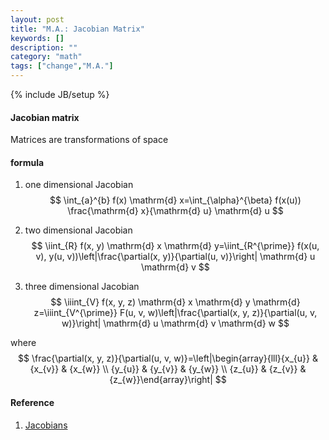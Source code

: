 ```yaml
---
layout: post
title: "M.A.: Jacobian Matrix"
keywords: []
description: ""
category: "math"
tags: ["change","M.A."]
---
```

{% include JB/setup %}

#### Jacobian matrix
 Matrices are transformations of space 

#### formula
1. one dimensional Jacobian <br />
$$
\int_{a}^{b} f(x) \mathrm{d} x=\int_{\alpha}^{\beta} f(x(u)) \frac{\mathrm{d}
x}{\mathrm{d} u} \mathrm{d} u
$$

2. two dimensional Jacobian <br />
$$
\iint_{R} f(x, y) \mathrm{d} x \mathrm{d} y=\iint_{R^{\prime}} f(x(u, v), y(u,
v))\left|\frac{\partial(x, y)}{\partial(u, v)}\right| \mathrm{d} u \mathrm{d} v
$$

3. three dimensional Jacobian <br />
$$
\iiint_{V} f(x, y, z) \mathrm{d} x \mathrm{d} y \mathrm{d} z=\iiint_{V^{\prime}}
F(u, v, w)\left|\frac{\partial(x, y, z)}{\partial(u, v, w)}\right| \mathrm{d} u
\mathrm{d} v \mathrm{d} w $$

where 
$$ \frac{\partial(x, y, z)}{\partial(u, v, w)}=\left|\begin{array}{lll}{x_{u}} &
{x_{v}} & {x_{w}} \\ {y_{u}} & {y_{v}} & {y_{w}} \\ {z_{u}} & {z_{v}} &
{z_{w}}\end{array}\right| $$


#### Reference
1. [Jacobians](https://wenku.baidu.com/view/f56aa732b94ae45c3b3567ec102de2bd9605de8b.html)
